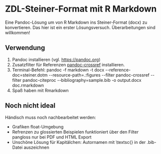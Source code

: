 # ZDL-Steiner-Format mit R Markdown
Eine Pandoc-Lösung um von R Markdown ins Steiner-Format (docx) zu konvertieren. Das hier ist ein erster Lösungsversuch. Überarbeitungen sind willkommen!

## Verwendung

1. Pandoc installieren (vgl. https://pandoc.org)
2. Zusatzfilter für Referenzen [pandoc-crossref](https://github.com/lierdakil/pandoc-crossref) installieren.
2. Terminal-Befehl: pandoc -f markdown -t docx --reference-doc=steiner.dotm --resource-path=.:figures  --filter pandoc-crossref --filter pandoc-citeproc --bibliography=sample.bib -o output.docx doc.rmarkdown
3. Spaß haben mit Rmarkdown

## Noch nicht ideal
Händisch muss noch nachbearbeitet werden:

* Grafiken float-Umgebung
* Refrenzen zu glossierten Beispielen funktioniert über den Filter pangloss nur bei PDF und HTML Export
* Unschöne Lösung für Kapitälchen: Autornamen mit \textsc{} in der .bib-Datei auszeichnen



